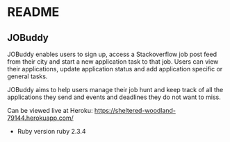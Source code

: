 # README

## JOBuddy
JOBuddy enables users to sign up, access a Stackoverflow job post feed from their city and start a new application task to that job. Users can view their applications, update application status and add application specific or general tasks.

JOBuddy aims to help users manage their job hunt and keep track of all the applications they send and events and deadlines they do not want to miss.

Can be viewed live at Heroku: https://sheltered-woodland-79144.herokuapp.com/

* Ruby version
ruby 2.3.4

